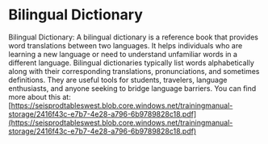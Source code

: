 # Bilingual Dictionary
Bilingual Dictionary: A bilingual dictionary is a reference book that provides word translations between two languages. It helps individuals who are learning a new language or need to understand unfamiliar words in a different language. Bilingual dictionaries typically list words alphabetically along with their corresponding translations, pronunciations, and sometimes definitions. They are useful tools for students, travelers, language enthusiasts, and anyone seeking to bridge language barriers.
You can find more about this at: [https://seisprodtableswest.blob.core.windows.net/trainingmanual-storage/2416f43c-e7b7-4e28-a796-6b9789828c18.pdf](https://seisprodtableswest.blob.core.windows.net/trainingmanual-storage/2416f43c-e7b7-4e28-a796-6b9789828c18.pdf)